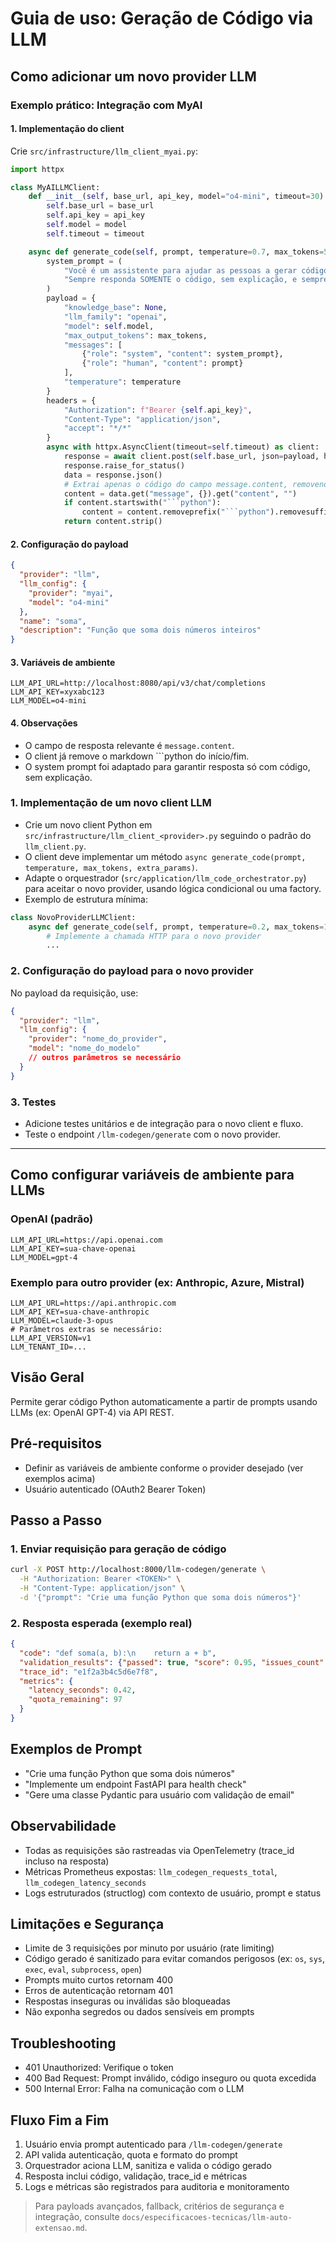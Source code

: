 # Guia de uso: Geração de Código via LLM

## Como adicionar um novo provider LLM

### Exemplo prático: Integração com MyAI

#### 1. Implementação do client

Crie `src/infrastructure/llm_client_myai.py`:

```python
import httpx

class MyAILLMClient:
    def __init__(self, base_url, api_key, model="o4-mini", timeout=30):
        self.base_url = base_url
        self.api_key = api_key
        self.model = model
        self.timeout = timeout

    async def generate_code(self, prompt, temperature=0.7, max_tokens=5000, extra_params=None):
        system_prompt = (
            "Você é um assistente para ajudar as pessoas a gerar código python de forma segura para ser usado como um agent de um MCP server. "
            "Sempre responda SOMENTE o código, sem explicação, e sempre um código completo em um único arquivo."
        )
        payload = {
            "knowledge_base": None,
            "llm_family": "openai",
            "model": self.model,
            "max_output_tokens": max_tokens,
            "messages": [
                {"role": "system", "content": system_prompt},
                {"role": "human", "content": prompt}
            ],
            "temperature": temperature
        }
        headers = {
            "Authorization": f"Bearer {self.api_key}",
            "Content-Type": "application/json",
            "accept": "*/*"
        }
        async with httpx.AsyncClient(timeout=self.timeout) as client:
            response = await client.post(self.base_url, json=payload, headers=headers)
            response.raise_for_status()
            data = response.json()
            # Extrai apenas o código do campo message.content, removendo markdown se necessário
            content = data.get("message", {}).get("content", "")
            if content.startswith("```python"):
                content = content.removeprefix("```python").removesuffix("```")
            return content.strip()
```

#### 2. Configuração do payload

```json
{
  "provider": "llm",
  "llm_config": {
    "provider": "myai",
    "model": "o4-mini"
  },
  "name": "soma",
  "description": "Função que soma dois números inteiros"
}
```

#### 3. Variáveis de ambiente

```
LLM_API_URL=http://localhost:8080/api/v3/chat/completions
LLM_API_KEY=xyxabc123
LLM_MODEL=o4-mini
```

#### 4. Observações

- O campo de resposta relevante é `message.content`.
- O client já remove o markdown ```python do início/fim.
- O system prompt foi adaptado para garantir resposta só com código, sem explicação.

### 1. Implementação de um novo client LLM

- Crie um novo client Python em `src/infrastructure/llm_client_<provider>.py` seguindo o padrão do `llm_client.py`.
- O client deve implementar um método `async generate_code(prompt, temperature, max_tokens, extra_params)`.
- Adapte o orquestrador (`src/application/llm_code_orchestrator.py`) para aceitar o novo provider, usando lógica condicional ou uma factory.
- Exemplo de estrutura mínima:

```python
class NovoProviderLLMClient:
    async def generate_code(self, prompt, temperature=0.2, max_tokens=1024, extra_params=None):
        # Implemente a chamada HTTP para o novo provider
        ...
```

### 2. Configuração do payload para o novo provider

No payload da requisição, use:

```json
{
  "provider": "llm",
  "llm_config": {
    "provider": "nome_do_provider",
    "model": "nome_do_modelo"
    // outros parâmetros se necessário
  }
}
```

### 3. Testes

- Adicione testes unitários e de integração para o novo client e fluxo.
- Teste o endpoint `/llm-codegen/generate` com o novo provider.

---

## Como configurar variáveis de ambiente para LLMs

### OpenAI (padrão)

```
LLM_API_URL=https://api.openai.com
LLM_API_KEY=sua-chave-openai
LLM_MODEL=gpt-4
```

### Exemplo para outro provider (ex: Anthropic, Azure, Mistral)

```
LLM_API_URL=https://api.anthropic.com
LLM_API_KEY=sua-chave-anthropic
LLM_MODEL=claude-3-opus
# Parâmetros extras se necessário:
LLM_API_VERSION=v1
LLM_TENANT_ID=...
```

## Visão Geral

Permite gerar código Python automaticamente a partir de prompts usando LLMs (ex: OpenAI GPT-4) via API REST.

## Pré-requisitos

- Definir as variáveis de ambiente conforme o provider desejado (ver exemplos acima)
- Usuário autenticado (OAuth2 Bearer Token)

## Passo a Passo

### 1. Enviar requisição para geração de código

```bash
curl -X POST http://localhost:8000/llm-codegen/generate \
  -H "Authorization: Bearer <TOKEN>" \
  -H "Content-Type: application/json" \
  -d '{"prompt": "Crie uma função Python que soma dois números"}'
```

### 2. Resposta esperada (exemplo real)

```json
{
  "code": "def soma(a, b):\n    return a + b",
  "validation_results": {"passed": true, "score": 0.95, "issues_count": 0},
  "trace_id": "e1f2a3b4c5d6e7f8",
  "metrics": {
    "latency_seconds": 0.42,
    "quota_remaining": 97
  }
}
```

## Exemplos de Prompt

- "Crie uma função Python que soma dois números"
- "Implemente um endpoint FastAPI para health check"
- "Gere uma classe Pydantic para usuário com validação de email"

## Observabilidade

- Todas as requisições são rastreadas via OpenTelemetry (trace_id incluso na resposta)
- Métricas Prometheus expostas: `llm_codegen_requests_total`, `llm_codegen_latency_seconds`
- Logs estruturados (structlog) com contexto de usuário, prompt e status

## Limitações e Segurança

- Limite de 3 requisições por minuto por usuário (rate limiting)
- Código gerado é sanitizado para evitar comandos perigosos (ex: `os`, `sys`, `exec`, `eval`, `subprocess`, `open`)
- Prompts muito curtos retornam 400
- Erros de autenticação retornam 401
- Respostas inseguras ou inválidas são bloqueadas
- Não exponha segredos ou dados sensíveis em prompts

## Troubleshooting

- 401 Unauthorized: Verifique o token
- 400 Bad Request: Prompt inválido, código inseguro ou quota excedida
- 500 Internal Error: Falha na comunicação com o LLM

## Fluxo Fim a Fim

1. Usuário envia prompt autenticado para `/llm-codegen/generate`
2. API valida autenticação, quota e formato do prompt
3. Orquestrador aciona LLM, sanitiza e valida o código gerado
4. Resposta inclui código, validação, trace_id e métricas
5. Logs e métricas são registrados para auditoria e monitoramento

> Para payloads avançados, fallback, critérios de segurança e integração, consulte `docs/especificacoes-tecnicas/llm-auto-extensao.md`.
